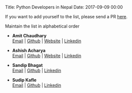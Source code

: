 Title: Python Developers in Nepal
Date: 2017-09-09 00:00

If you want to add yourself to the list, please send a PR [here](https://github.com/PythonNepal/pythonnepal.github.io/blob/source/content/pages/developers.md).

Maintain the list in alphabetical order

- **Amit Chaudhary**  
[Email](mailto:meamitkc@gmail.com) | [Github](https://github.com/amitness) | [Website](https://amitness.com) | [Linkedin](https://www.linkedin.com/in/amitness/)

- **Ashish Acharya**  
[Email](mailto:ashish.acharya14@gmail.com) | [Github](https://github.com/code-geek) | [Website](https://ashishacharya.com) | [Linkedin](https://www.linkedin.com/in/ashishdotpy/)

- **Sandip Bhagat**  
[Email](mailto:sandipbgt@gmail.com) | [Github](https://github.com/sandipbgt) | [Linkedin](https://www.linkedin.com/in/sandipbgt/)

- **Sudip Kafle**  
[Email](mailto:soodip.kafle@gmail.com) | [Github](https://github.com/kaflesudip) | [Linkedin](https://www.linkedin.com/in/kaflesudip/)
